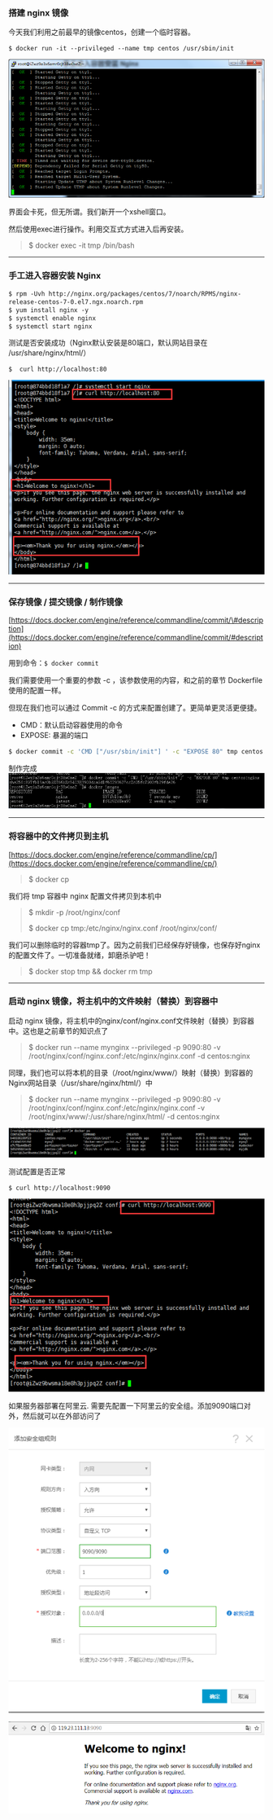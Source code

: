 ### 搭建 nginx 镜像

今天我们利用之前最早的镜像centos，创建一个临时容器。

```
$ docker run -it --privileged --name tmp centos /usr/sbin/init
```

![](/assets/axczxaddgfgimport.png)

界面会卡死，但无所谓。我们新开一个xshell窗口。

然后使用exec进行操作。利用交互式方式进入后再安装。

> $ docker exec -it tmp /bin/bash

---

### 手工进入容器安装 Nginx

```
$ rpm -Uvh http://nginx.org/packages/centos/7/noarch/RPMS/nginx-release-centos-7-0.el7.ngx.noarch.rpm
$ yum install nginx -y
$ systemctl enable nginx
$ systemctl start nginx
```

测试是否安装成功（Nginx默认安装是80端口，默认网站目录在 /usr/share/nginx/html/）

```
$  curl http://localhost:80
```

![](/assets/L@KWO]3_JC~N%28]ENUNWU_%28S.png)

---

### 保存镜像 / 提交镜像 / 制作镜像

[https://docs.docker.com/engine/reference/commandline/commit/\#description](https://docs.docker.com/engine/reference/commandline/commit/#description)

用到命令：`$ docker commit`

我们需要使用一个重要的参数 -c ，该参数使用的内容，和之前的章节 Dockerfile 使用的配置一样。

但现在我们也可以通过 Commit -c 的方式来配置创建了。更简单更灵活更便捷。

* CMD：默认启动容器使用的命令
* EXPOSE: 暴漏的端口

```bash
$ docker commit -c 'CMD ["/usr/sbin/init"] ' -c "EXPOSE 80" tmp centos:nginx
```

制作完成![](/assets/azxvxcvcsadsdfimport.png)

---

### 将容器中的文件拷贝到主机

[https://docs.docker.com/engine/reference/commandline/cp/](https://docs.docker.com/engine/reference/commandline/cp/)

> $ docker cp

我们将 tmp 容器中 nginx 配置文件拷贝到本机中

> $ mkdir -p /root/nginx/conf
>
> $ docker cp tmp:/etc/nginx/nginx.conf   /root/nginx/conf/

我们可以删除临时的容器tmp了。因为之前我们已经保存好镜像，也保存好nginx的配置文件了。一切准备就绪，卸磨杀驴吧！

> $ docker stop tmp && docker rm tmp

---

### 启动 nginx 镜像，将主机中的文件映射（替换）到容器中

启动 nginx 镜像，将主机中的nginx/conf/nginx.conf文件映射（替换）到容器中。这也是之前章节的知识点了

> $ docker run --name mynginx --privileged -p 9090:80 -v /root/nginx/conf/nginx.conf:/etc/nginx/nginx.conf -d centos:nginx

同理，我们也可以将本机的目录（/root/nginx/www/）映射（替换）到容器的Nginx网站目录（/usr/share/nginx/html/）中

> $ docker run --name mynginx --privileged -p 9090:80 -v /root/nginx/conf/nginx.conf:/etc/nginx/nginx.conf -v /root/nginx/www/:/usr/share/nginx/html/ -d centos:nginx

![](/assets/1649534524import.png)

测试配置是否正常

```
$ curl http://localhost:9090
```

![](/assets/146457568768import.png)

如果服务器部署在阿里云. 需要先配置一下阿里云的安全组。添加9090端口对外，然后就可以在外部访问了

![](/assets/121363575678import.png)

![](/assets/312312213231123import.png)

